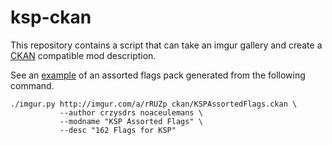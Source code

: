 ksp-ckan
========

This repository contains a script that can take an
imgur gallery and create a [CKAN](https://github.com/KSP-CKAN/CKAN) compatible mod description. 

See an [example](ckan/KSPAssortedFlags.ckan) of an assorted flags pack generated from the following command.

```
./imgur.py http://imgur.com/a/rRUZp ckan/KSPAssortedFlags.ckan \
           --author crzysdrs noaceulemans \
           --modname "KSP Assorted Flags" \
           --desc "162 Flags for KSP"
```